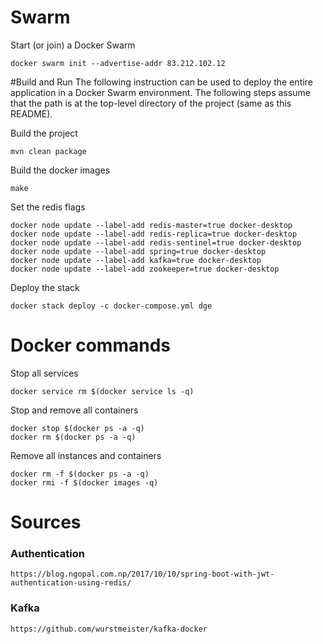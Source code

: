# Swarm 

Start (or join) a Docker Swarm

    docker swarm init --advertise-addr 83.212.102.12
    
#Build and Run
The following instruction can be used to deploy the entire application in a Docker
Swarm environment. The following steps assume that the path is at the top-level
directory of the project (same as this README).

Build the project
    
    mvn clean package 


Build the docker images 
    
    make
    
    
Set the redis flags

    docker node update --label-add redis-master=true docker-desktop
    docker node update --label-add redis-replica=true docker-desktop
    docker node update --label-add redis-sentinel=true docker-desktop
    docker node update --label-add spring=true docker-desktop
    docker node update --label-add kafka=true docker-desktop
    docker node update --label-add zookeeper=true docker-desktop


Deploy the stack

    docker stack deploy -c docker-compose.yml dge
    

# Docker commands

Stop all services

    docker service rm $(docker service ls -q)
    
    
Stop and remove all containers

    docker stop $(docker ps -a -q)
    docker rm $(docker ps -a -q)


Remove all instances and containers

    docker rm -f $(docker ps -a -q)
    docker rmi -f $(docker images -q)


# Sources
### Authentication

    https://blog.ngopal.com.np/2017/10/10/spring-boot-with-jwt-authentication-using-redis/


### Kafka

    https://github.com/wurstmeister/kafka-docker